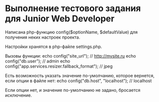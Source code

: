 # Выполнение тестового задания для Junior Web Developer

Написана php-функцию config($optionName, $defaultValue) для получения неких настроек проекта.

Настройки хранятся в php-файле settings.php.

Вызовы функции:
echo config("site_url"); // http://mysite.ru
echo config("db.user"); // admin
echo config("app.services.resizer.fallback_format"); // jpeg

Есть возможность указать значение по-умолчанию, которое вернется, если опции в файле нет:
echo config("db.host", "localhost"); // localhost

Если опции нет, и значение по-умолчанию не задано, бросается исключение.
